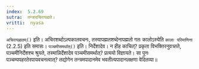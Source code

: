 ```yaml
---
index:  5.2.69
sutra:  तन्त्रादचिरापह्मते।
vritti:  nyasa
---
```


`अचिरापह्मतम्()` इति। अचिरशब्दोऽल्पकालवचनः, तस्यापह्मतशब्देनापह्मतो गतः कालोऽस्येति `कालाः परिमाणिना` (2.2.5) इति समासः। `पञ्चमीसमर्थात्()` इति। निर्देशादेव। न हीह काचित्? प्रकृता विभक्तिरनुवत्र्तते, पञ्चमीनिर्देशश्च श्रुयते, तस्मान्निर्देशादेव पञ्चमीसमर्थात्? प्रत्ययो विज्ञायते। सा पुनः पञ्चम्यपहरतेरपायवचनत्वात्? तद्योगेन तन्त्रमपादानमेव भवतीत्यपादानलक्षणा वेदितव्या॥
